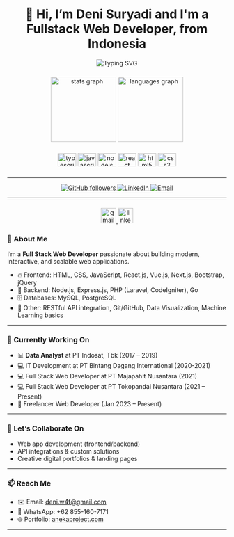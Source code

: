 <h1 align="center">👋 Hi, I’m Deni Suryadi and I'm a Fullstack Web Developer, from Indonesia</h1>
<p align="center">
  <img src="https://readme-typing-svg.demolab.com?font=Fira+Code&size=25&pause=1000&color=00BFFF&width=435&lines=Full+Stack+Web+Developer;Passionate+about+scalable+web+apps;Lifelong+learner+and+problem-solver" alt="Typing SVG" />
</p>

###

<div align="center">
  <img src="https://github-readme-stats.vercel.app/api?hide_title=false&hide_rank=false&show_icons=true&include_all_commits=true&count_private=true&disable_animations=false&theme=apprentice&locale=en&hide_border=false&username=denisuryadi26" height="150" alt="stats graph"  />
  <img src="https://github-readme-stats.vercel.app/api/top-langs?locale=en&hide_title=false&layout=compact&card_width=320&langs_count=5&theme=apprentice&hide_border=false&username=denisuryadi26" height="150" alt="languages graph"  />
</div>

###

<div align="center">
  <img src="https://cdn.jsdelivr.net/gh/devicons/devicon/icons/typescript/typescript-plain.svg" height="30" width="42" alt="typescript logo"  />
  <img src="https://cdn.jsdelivr.net/gh/devicons/devicon/icons/javascript/javascript-original.svg" height="30" width="42" alt="javascript logo"  />
  <img src="https://cdn.jsdelivr.net/gh/devicons/devicon/icons/nodejs/nodejs-original.svg" height="30" width="42" alt="nodejs logo"  />
  <img src="https://cdn.jsdelivr.net/gh/devicons/devicon/icons/react/react-original.svg" height="30" width="42" alt="react logo"  />
  <img src="https://cdn.jsdelivr.net/gh/devicons/devicon/icons/html5/html5-plain.svg" height="30" width="42" alt="html5 logo"  />
  <img src="https://cdn.jsdelivr.net/gh/devicons/devicon/icons/css3/css3-plain.svg" height="30" width="42" alt="css3 logo"  />
</div>

###

---

<p align="center">
  <a href="https://github.com/denisuryadi26">
    <img src="https://img.shields.io/github/followers/haykal24?label=Follow&style=social" alt="GitHub followers">
  </a>
  <a href="https://www.linkedin.com/in/denisuryadi26/">
    <img src="https://img.shields.io/badge/LinkedIn-Connect-blue?logo=linkedin" alt="LinkedIn">
  </a>
  <a href="mailto:deni.w4f@gmail.com">
    <img src="https://img.shields.io/badge/Email-Contact-red?logo=gmail" alt="Email">
  </a>
</p>

---

###

<div align="center">
  <a href="deni.w4f@gmail.com" target="_blank">
    <img src="https://img.shields.io/static/v1?message=Gmail&logo=gmail&label=&color=D14836&logoColor=white&labelColor=&style=for-the-badge" height="35" alt="gmail logo"  />
  </a>
  <a href="https://www.linkedin.com/in/denisuryadi26/" target="_blank">
    <img src="https://img.shields.io/static/v1?message=LinkedIn&logo=linkedin&label=&color=0077B5&logoColor=white&labelColor=&style=for-the-badge" height="35" alt="linkedin logo"  />
  </a>
</div>

### 🌟 About Me

I’m a **Full Stack Web Developer** passionate about building modern, interactive, and scalable web applications.

- 🔥 Frontend: HTML, CSS, JavaScript, React.js, Vue.js, Next.js, Bootstrap, jQuery
- 💾 Backend: Node.js, Express.js, PHP (Laravel, CodeIgniter), Go
- 🗄️ Databases: MySQL, PostgreSQL
- 🔗 Other: RESTful API integration, Git/GitHub, Data Visualization, Machine Learning basics

---

### 🚀 Currently Working On

- 📊 **Data Analyst** at PT Indosat, Tbk (2017 – 2019)
- 💻 IT Development at PT Bintang Dagang International (2020-2021)
- 💻 Full Stack Web Developer at PT Majapahit Nusantara (2021)
- 💻 Full Stack Web Developer at PT Tokopandai Nusantara (2021 – Present)
- 🔧 Freelancer Web Developer (Jan 2023 – Present)

---

### 🤝 Let’s Collaborate On

- Web app development (frontend/backend)
- API integrations & custom solutions
- Creative digital portfolios & landing pages

---

### 📫 Reach Me

- ✉️ Email: [deni.w4f@gmail.com](mailto:deni.w4f@gmail.com)
- 📱 WhatsApp: +62 855-160-7171
- 🌐 Portfolio: [anekaproject.com](https://anekaproject.com)

---
